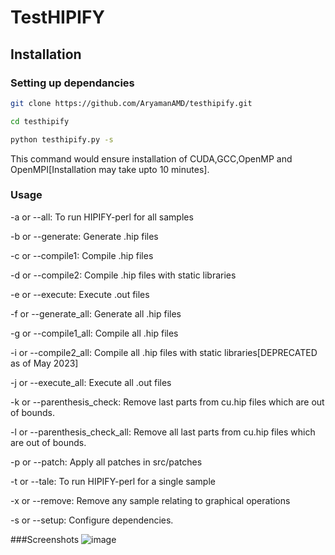 # TestHIPIFY
## Installation
### Setting up dependancies
```bash
git clone https://github.com/AryamanAMD/testhipify.git
```
```bash
cd testhipify
```
```bash
python testhipify.py -s
```
This command would ensure installation of CUDA,GCC,OpenMP and OpenMPI[Installation may take upto 10 minutes].
### Usage
-a or --all: To run HIPIFY-perl for all samples

-b or --generate: Generate .hip files

-c or --compile1: Compile .hip files

-d or --compile2: Compile .hip files with static libraries

-e or --execute: Execute .out files

-f or --generate_all: Generate all .hip files

-g or --compile1_all: Compile all .hip files

-i or --compile2_all: Compile all .hip files with static libraries[DEPRECATED as of May 2023]

-j or --execute_all: Execute all .out files

-k or --parenthesis_check: Remove last parts from cu.hip files which are out of bounds.

-l or --parenthesis_check_all: Remove all last parts from cu.hip files which are out of bounds.

-p or --patch: Apply all patches in src/patches

-t or --tale: To run HIPIFY-perl for a single sample

-x or --remove: Remove any sample relating to graphical operations

-s or --setup: Configure dependencies.

###Screenshots
![image](https://user-images.githubusercontent.com/115460120/215019805-efe0a5eb-5520-4b90-8bb5-81636a79afd1.png)
